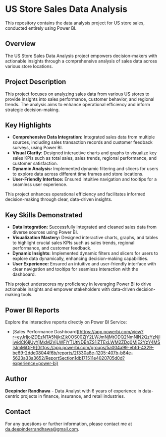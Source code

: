 # US Store Sales Data Analysis

This repository contains the data analysis project for US store sales, conducted entirely using Power BI.

## Overview

The US Store Sales Data Analysis project empowers decision-makers with actionable insights through a comprehensive analysis of sales data across various store locations.

## Project Description

This project focuses on analyzing sales data from various US stores to provide insights into sales performance, customer behavior, and regional trends. The analysis aims to enhance operational efficiency and inform strategic decision-making.

## Key Highlights

- **Comprehensive Data Integration:** Integrated sales data from multiple sources, including sales transaction records and customer feedback surveys, using Power BI.
- **Visual Clarity:** Designed interactive charts and graphs to visualize key sales KPIs such as total sales, sales trends, regional performance, and customer satisfaction.
- **Dynamic Analysis:** Implemented dynamic filtering and slicers for users to explore data across different time frames and store locations.
- **User-Friendly Interface:** Ensured intuitive navigation and tooltips for a seamless user experience.

This project enhances operational efficiency and facilitates informed decision-making through clear, data-driven insights.

## Key Skills Demonstrated

- **Data Integration:** Successfully integrated and cleaned sales data from diverse sources using Power BI.
- **Visualization Mastery:** Designed interactive charts, graphs, and tables to highlight crucial sales KPIs such as sales trends, regional performance, and customer feedback.
- **Dynamic Insights:** Implemented dynamic filters and slicers for users to explore data dynamically, enhancing decision-making capabilities.
- **User Experience:** Ensured an intuitive and user-friendly interface with clear navigation and tooltips for seamless interaction with the dashboard.

This project underscores my proficiency in leveraging Power BI to drive actionable insights and empower stakeholders with data-driven decision-making tools.

## Power BI Reports

Explore the interactive reports directly on Power BI Service:
- [Sales Performance Dashboard][https://app.powerbi.com/view?r=eyJrIjoiZDEzNTA5NjktZjk0OS00ZjY2LWJmNjMtODQ2NmNlN2QzYzNjIiwidCI6IjUyYjMxM2VjLWFiYTUtNDBhZS1iZTExLWM2ZDg0MjE2YzY4MSIsImMiOjF9](https://app.powerbi.com/groups/5a004a99-ebfd-4329-be69-2dde08044f6b/reports/2f330a8e-1205-407b-b84e-5623a33a3652/ReportSection1db171511e4020705d0d?experience=power-bi)

## Author

**Deepinder Randhawa** - Data Analyst with 6 years of experience in data-centric projects in finance, insurance, and retail industries.

## Contact

For any questions or further information, please contact me at da.deepinderrandhawa@gmail.com.
